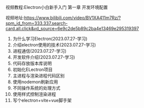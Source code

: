 视频教程:Electron小白新手入门 第一章 开发环境配置

视频地址:https://www.bilibili.com/video/BV1XA411m7Rz/?spm_id_from=333.337.search-card.all.click&vd_source=6e9c2de5b89c2ba4e13469e295319397



1. 为什么学习Electron(2023.07.27-学习)
2. 介绍electron使用的技术(2023.07.27-学习)
3. 进程通信(2023.07.27-学习)
4. 开发软件介绍(2023.07.27-学习)
5. 代码存放版本库说明
6. 初始化ELectron项目
7. 主进程与渲染进程代码区别
8. 使用nodemon刷新应用
9. 不同操作系统的处理方式
10. 使用样式控制渲染进程
11. 写个electron+vite+vue脚手架
